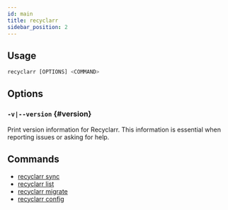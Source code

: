 ```yaml
---
id: main
title: recyclarr
sidebar_position: 2
---
```


## Usage

```js
recyclarr [OPTIONS] <COMMAND>
```

## Options

### `-v|--version` {#version}

Print version information for Recyclarr. This information is essential when reporting issues or
asking for help.

## Commands

- [recyclarr sync](sync.md)
- [recyclarr list](list/index.md)
- [recyclarr migrate](migrate.md)
- [recyclarr config](config/index.md)

